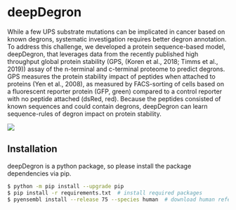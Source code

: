 # deepDegron

While a few UPS substrate mutations can be implicated in cancer based on known degrons, systematic investigation requires better degron annotation. To address this challenge, we developed a protein sequence-based model, deepDegron, that leverages data from the recently published high throughput global protein stability (GPS, (Koren et al., 2018; Timms et al., 2019)) assay of the n-terminal and c-terminal proteome to predict degrons. GPS measures the protein stability impact of peptides when attached to proteins (Yen et al., 2008), as measured by FACS-sorting of cells based on a fluorescent reporter protein (GFP, green) compared to a control reporter with no peptide attached (dsRed, red). Because the peptides consisted of known sequences and could contain degrons, deepDegron can learn sequence-rules of degron impact on protein stability.  

![](https://github.com/ctokheim/deepDegron/workflows/Python%20application/badge.svg)

## Installation

deepDegron is a python package, so please install the package dependencies via pip.

```bash
$ python -m pip install --upgrade pip
$ pip install -r requirements.txt  # install required packages
$ pyensembl install --release 75 --species human  # download human reference data
```
